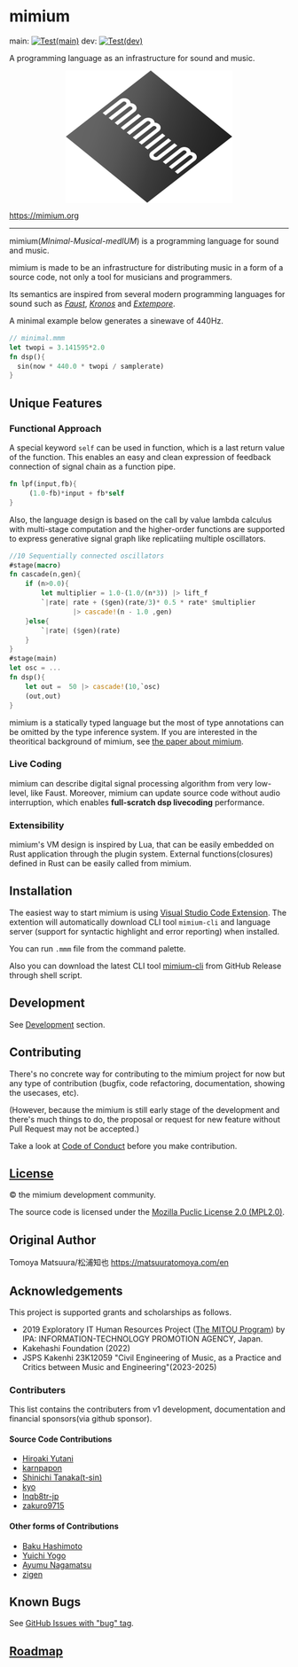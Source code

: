 # mimium 

main: [![Test(main)](https://github.com/tomoyanonymous/mimium-rs/actions/workflows/ci.yaml/badge.svg?branch=main)](https://github.com/tomoyanonymous/mimium-rs/actions/workflows/ci.yaml) dev: [![Test(dev)](https://github.com/tomoyanonymous/mimium-rs/actions/workflows/ci.yaml/badge.svg?branch=dev)](https://github.com/tomoyanonymous/mimium-rs/actions/workflows/ci.yaml)

A programming language as an infrastructure for sound and music.

<p align="center" style="display:flex; justify-content:center;">
<img src = "mimium_logo_slant.svg" width="300" alt="An icon of the mimium. The word “mimium” is written in small caps, white letters at an angle on a gray diamond-shaped background with a gradient. The vertical bars of the letters are evenly spaced, making it look like a pedestrian crossing." />
</p>

https://mimium.org

---

mimium(*MInimal-Musical-medIUM*) is a programming language for sound and music.

mimium is made to be an infrastructure for distributing music in a form of a source code, not only a tool for musicians and programmers.

Its semantics are inspired from several modern programming languages for sound such as *[Faust](https://faust.grame.fr)*, *[Kronos](https://kronoslang.io/)* and *[Extempore](https://extemporelang.github.io/)*.

A minimal example below generates a sinewave of 440Hz.

```rust
// minimal.mmm
let twopi = 3.141595*2.0
fn dsp(){
  sin(now * 440.0 * twopi / samplerate)
}
```

## Unique Features

### Functional Approach

A special keyword `self` can be used in function, which is a last return value of the function.
This enables an easy and clean expression of feedback connection of signal chain as a function pipe.

```rust
fn lpf(input,fb){    
     (1.0-fb)*input + fb*self
}
```

Also, the language design is based on the call by value lambda calculus with multi-stage computation and the higher-order functions are supported to express generative signal graph like replicatiing multiple oscillators.

```rust
//10 Sequentially connected oscillators
#stage(macro)
fn cascade(n,gen){
    if (n>0.0){
        let multiplier = 1.0-(1.0/(n*3)) |> lift_f
        `|rate| rate + ($gen)(rate/3)* 0.5 * rate* $multiplier  
                |> cascade!(n - 1.0 ,gen) 
    }else{
        `|rate| ($gen)(rate)
    }
}
#stage(main)
let osc = ...
fn dsp(){
    let out =  50 |> cascade!(10,`osc) 
    (out,out)
}
```

mimium is a statically typed language but the most of type annotations can be omitted by the type inference system. If you are interested in the theoritical background of mimium, see [the paper about mimium](https://matsuuratomoya.com/en/research/lambdammm-ifc-2024/).

### Live Coding

mimium can describe digital signal processing algorithm from very low-level, like Faust. Moreover, mimium can update source code without audio interruption, which enables **full-scratch dsp livecoding** performance.

### Extensibility

mimium's VM design is inspired by Lua, that can be easily embedded on Rust application through the plugin system. External functions(closures) defined in Rust can be easily called from mimium.

## Installation

The easiest way to start mimium is using [Visual Studio Code Extension](https://github.com/mimium-org/mimium-language). The extention will automatically download CLI tool `mimium-cli` and language server (support for syntactic highlight and error reporting) when installed.

You can run `.mmm` file from the command palette.

Also you can download the latest CLI tool [mimium-cli](https://github.com/tomoyanonymous/mimium-rs/releases) from GitHub Release through shell script.

## Development

See [Development](./Development) section.

## Contributing

There's no concrete way for contributing to the mimium project for now but any type of contribution (bugfix, code refactoring, documentation, showing the usecases, etc).

(However, because the mimium is still early stage of the development and there's much things to do, the proposal or request for new feature without Pull Request may not be accepted.)

Take a look at [Code of Conduct](./CODE_OF_CONDUCT) before you make contribution.

## [License](LICENSE)

©️ the mimium development community.

The source code is licensed under the [Mozilla Puclic License 2.0 (MPL2.0)](LICENSE).

## Original Author

Tomoya Matsuura/松浦知也 <https://matsuuratomoya.com/en>

## Acknowledgements

This project is supported grants and scholarships as follows.

- 2019 Exploratory IT Human Resources Project ([The MITOU Program](https://www.ipa.go.jp/jinzai/mitou/portal_index.html)) by IPA: INFORMATION-TECHNOLOGY PROMOTION AGENCY, Japan.
- Kakehashi Foundation (2022)
- JSPS Kakenhi 23K12059 "Civil Engineering of Music, as a Practice and Critics between Music and Engineering"(2023-2025)

### Contributers

This list contains the contributers from v1 development, documentation and financial sponsors(via github sponsor).

#### Source Code Contributions

- [Hiroaki Yutani](https://github.com/yutannihilation)
- [karnpapon](https://github.com/karnpapon)
- [Shinichi Tanaka(t-sin)](https://github.com/t-sin)
- [kyo](https://github.com/syougikakugenn)
- [Inqb8tr-jp](https://github.com/Inqb8tr-jp)
- [zakuro9715](https://github.com/zakuro9715)

#### Other forms of Contributions

- [Baku Hashimoto](https://baku89.com)
- [Yuichi Yogo](https://github.com/yuichkun)
- [Ayumu Nagamatsu](http://ayumu-nagamatsu.com/)
- [zigen](https://horol.org/)


## Known Bugs

See [GitHub Issues with "bug" tag](https://github.com/tomoyanonymous/mimium-rs/issues?q=is%3Aissue+is%3Aopen+label%3Abug).

## [Roadmap](./Roadmap.md)